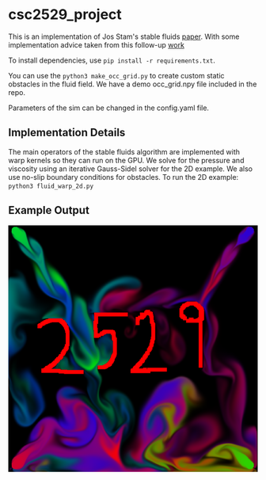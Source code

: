 # csc2529_project

This is an implementation of Jos Stam's stable fluids [paper](https://pages.cs.wisc.edu/~chaol/data/cs777/stam-stable_fluids.pdf). With some implementation advice taken from this follow-up [work](http://graphics.cs.cmu.edu/nsp/course/15-464/Fall09/papers/StamFluidforGames.pdf)

To install dependencies, use
`pip install -r requirements.txt`.

You can use the 
`python3 make_occ_grid.py`
to create custom static obstacles in the fluid field. We have a demo occ_grid.npy file included in the repo.

Parameters of the sim can be changed in the config.yaml file.

## Implementation Details

The main operators of the stable fluids algorithm are implemented with warp kernels so they can run on the GPU. We solve for the pressure and viscosity using an iterative Gauss-Sidel solver for the 2D example. We also use no-slip boundary conditions for obstacles. 
To run the 2D example:
`python3 fluid_warp_2d.py`

## Example Output
![output](output.png "Demo of the solver")
